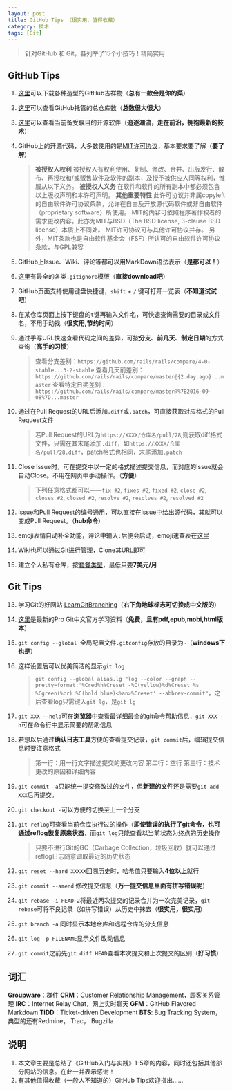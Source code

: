 ```yaml
---
layout: post
title: GitHub Tips （很实用，值得收藏）
category: 技术
tags: [Git]
---
```


> 针对GitHub 和 Git，各列举了15个小技巧！精简实用

## GitHub Tips
1. [这里][1]可以下载各种造型的GitHub吉祥物（**总有一款会是你的菜**）
2. [这里][2]可以查看GitHub托管的总仓库数（**总数很大很大**）
4. [这里][4]可以查看当前备受瞩目的开源软件（**追逐潮流，走在前沿，拥抱最新的技术**）
5. GitHub上的开源代码，大多数使用的是[MIT许可协议][5]，基本要求要了解（**要了解**）
     
    > **被授权人权利**
    被授权人有权利使用、复制、修改、合并、出版发行、散布、再授权和/或贩售软件及软件的副本，及授予被供应人同等权利，惟服从以下义务。
    **被授权人义务**
    在软件和软件的所有副本中都必须包含以上版权声明和本许可声明。
    **其他重要特性**
    此许可协议并非属copyleft的自由软件许可协议条款，允许在自由及开放源代码软件或非自由软件（proprietary software）所使用。
    MIT的内容可依照程序著作权者的需求更改内容。此亦为MIT与BSD（The BSD license, 3-clause BSD license）本质上不同处。
    MIT许可协议可与其他许可协议并存。
    另外，MIT条款也是自由软件基金会（FSF）所认可的自由软件许可协议条款，与GPL兼容

6. GitHub上Issue、Wiki、评论等都可以用MarkDown语法表示（**是都可以！**）
7. [这里][6]有最全的各类`.gitignore`模版（**直接download吧**）
8. GitHub页面支持使用键盘快捷键，`shift` + `/` 键可打开一览表（**不知道试试吧**）
9. 在某仓库页面上按下键盘的`t`键再输入文件名，可快速查询需要的目录或文件名，不用手动找（**很实用,节约时间**）
10. 通过手写URL快速查看代码之间的差异，可按**分支**、**前几天**、**制定日期**的方式查询（**高手的习惯**）

    > 查看分支差别：`https://github.com/rails/rails/compare/4-0-stable...3-2-stable`
    查看几天前差别：`https://github.com/rails/rails/compare/master@{2.day.ago}...master`
    查看特定日期差别：`https://github.com/rails/rails/compare/master@%7B2016-09-08%7D...master`

11. 通过在Pull Request的URL后添加`.diff`或`.patch`，可直接获取对应格式的Pull Request文件

    > 若Pull Request的URL为`https://XXXX/仓库名/pull/28`,则获取diff格式文件，只需在其末尾添加`.diff`，如`https://XXXX/仓库名/pull/28.diff`，patch格式也相同，末尾添加`.patch`
12. Close Issue时，可在提交中以一定的格式描述提交信息，而对应的Issue就会自动Close。不用在网页中手动操作。（**方便**）

    > 下列任意格式都可以——`fix #2`, `fixes #2`, `fixed #2`, `close #2`, `closes #2`, `closed #2`, `resolve #2`, `resolves #2`, `resolved #2`

13. Issue和Pull Request的编号通用，可以直接在Issue中给出源代码，其就可以变成Pull Request。（**hub命令**）
15. emoji表情自动补全功能，评论中输入`:`后便会启动，emoji速查表在[这里][7]
16. Wiki也可以通过Git进行管理，Clone其URL即可
3. 建立个人私有仓库，按[套餐类型][3]，最低只要**7美元/月**


## Git Tips
13. 学习Git的好网站 [LearnGitBranching][9]（**右下角地球标志可切换成中文版的**）
0. [这里][8]是最新的Pro Git中文官方学习资料（**免费，且有pdf,epub,mobi,html版本**）
1. `git config --global `全局配置文件`.gitconfig`存放的目录为`~`（**windows下也是**）
2.  这样设置后可以优美简洁的显示`git log`

    > `git config --global alias.lg "log --color --graph --pretty=format:'%Cred%h%Creset -%C(yellow)%d%Creset %s %Cgreen(%cr) %C(bold blue)<%an>%Creset' --abbrev-commit"`，之后查看log只需键入`git lg`，是`git lg`

3. `git XXX --help`可在**浏览器**中查看最详细最全的git命令帮助信息，`git XXX -h`可在命令行中显示简要的帮助信息
4. 若想以后通过**确认日志工具**方便的查看提交记录，`git commit`后，编辑提交信息时要注意格式

    > 第一行：用一行文字描述提交的更改内容
    第二行：空行
    第三行：技术更改的原因和详细内容

5. `git commit -a`只能统一提交修改过的文件，但**新建的文件**还是需要`git add XXX`后再提交。
6. `git checkout -`可以方便的切换至上一个分支
7. `git reflog`可查看当前仓库执行过的操作（**即使错误的执行了git命令，也可通过reflog恢复原来状态**，而`git log`只能查看以当前状态为终点的历史操作

    > 只要不进行Git的GC（Carbage Collection，垃圾回收）就可以通过reflog日志随意调取最近的历史状态

8. `git reset --hard XXXXX`回溯历史时，哈希值只要输入**4位以上**就行
9. `git commit --amend` 修改提交信息（**万一提交信息里面有拼写错误呢**）
10. `git rebase -i HEAD~2`将最近两次提交的记录合并为一次完美记录，`git rebase`可将不良记录（如拼写错误）从历史中抹去（**很实用，很实用**）
11. `git branch -a` 同时显示本地仓库和远程仓库的分支信息
14. `git log -p FILENAME`显示文件改动信息
15. `git commit`之前先`git diff HEAD`查看本次提交和上次提交的区别（**好习惯**）

## 词汇
**Groupware**：群件
**CRM**：Customer Relationship Management，顾客关系管理
**IRC**：Internet Relay Chat，网上实时聊天
**GFM**：GitHub Flavored Markdown
**TiDD**：Ticket-driven Development
**BTS**: Bug Tracking System，典型的还有Redmine， Trac， Bugzilla

## 说明
1. 本文章主要是总结了《GitHub入门与实践》1-5章的内容，同时还包括其他部分网站的信息。在此一并表示感谢！
3. 有其他值得收藏（一般人不知道的）GitHub Tips欢迎指出……


  [1]: https://octodex.github.com/
  [2]: https://github.com/features/hosting
  [3]: https://github.com/plans
  [4]: https://github.com/trending
  [5]: https://en.wikipedia.org/wiki/MIT_License
  [6]: https://github.com/github/gitignore
  [7]: http://www.webpagefx.com/tools/emoji-cheat-sheet/
  [8]: https://git-scm.com/book/zh/
  [9]: http://learngitbranching.js.org/
